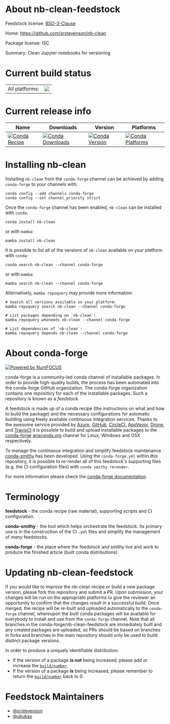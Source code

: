About nb-clean-feedstock
========================

Feedstock license: [BSD-3-Clause](https://github.com/conda-forge/nb-clean-feedstock/blob/main/LICENSE.txt)

Home: https://github.com/srstevenson/nb-clean

Package license: ISC

Summary: Clean Jupyter notebooks for versioning

Current build status
====================


<table><tr><td>All platforms:</td>
    <td>
      <a href="https://dev.azure.com/conda-forge/feedstock-builds/_build/latest?definitionId=15599&branchName=main">
        <img src="https://dev.azure.com/conda-forge/feedstock-builds/_apis/build/status/nb-clean-feedstock?branchName=main">
      </a>
    </td>
  </tr>
</table>

Current release info
====================

| Name | Downloads | Version | Platforms |
| --- | --- | --- | --- |
| [![Conda Recipe](https://img.shields.io/badge/recipe-nb--clean-green.svg)](https://anaconda.org/conda-forge/nb-clean) | [![Conda Downloads](https://img.shields.io/conda/dn/conda-forge/nb-clean.svg)](https://anaconda.org/conda-forge/nb-clean) | [![Conda Version](https://img.shields.io/conda/vn/conda-forge/nb-clean.svg)](https://anaconda.org/conda-forge/nb-clean) | [![Conda Platforms](https://img.shields.io/conda/pn/conda-forge/nb-clean.svg)](https://anaconda.org/conda-forge/nb-clean) |

Installing nb-clean
===================

Installing `nb-clean` from the `conda-forge` channel can be achieved by adding `conda-forge` to your channels with:

```
conda config --add channels conda-forge
conda config --set channel_priority strict
```

Once the `conda-forge` channel has been enabled, `nb-clean` can be installed with `conda`:

```
conda install nb-clean
```

or with `mamba`:

```
mamba install nb-clean
```

It is possible to list all of the versions of `nb-clean` available on your platform with `conda`:

```
conda search nb-clean --channel conda-forge
```

or with `mamba`:

```
mamba search nb-clean --channel conda-forge
```

Alternatively, `mamba repoquery` may provide more information:

```
# Search all versions available on your platform:
mamba repoquery search nb-clean --channel conda-forge

# List packages depending on `nb-clean`:
mamba repoquery whoneeds nb-clean --channel conda-forge

# List dependencies of `nb-clean`:
mamba repoquery depends nb-clean --channel conda-forge
```


About conda-forge
=================

[![Powered by
NumFOCUS](https://img.shields.io/badge/powered%20by-NumFOCUS-orange.svg?style=flat&colorA=E1523D&colorB=007D8A)](https://numfocus.org)

conda-forge is a community-led conda channel of installable packages.
In order to provide high-quality builds, the process has been automated into the
conda-forge GitHub organization. The conda-forge organization contains one repository
for each of the installable packages. Such a repository is known as a *feedstock*.

A feedstock is made up of a conda recipe (the instructions on what and how to build
the package) and the necessary configurations for automatic building using freely
available continuous integration services. Thanks to the awesome service provided by
[Azure](https://azure.microsoft.com/en-us/services/devops/), [GitHub](https://github.com/),
[CircleCI](https://circleci.com/), [AppVeyor](https://www.appveyor.com/),
[Drone](https://cloud.drone.io/welcome), and [TravisCI](https://travis-ci.com/)
it is possible to build and upload installable packages to the
[conda-forge](https://anaconda.org/conda-forge) [anaconda.org](https://anaconda.org/)
channel for Linux, Windows and OSX respectively.

To manage the continuous integration and simplify feedstock maintenance
[conda-smithy](https://github.com/conda-forge/conda-smithy) has been developed.
Using the ``conda-forge.yml`` within this repository, it is possible to re-render all of
this feedstock's supporting files (e.g. the CI configuration files) with ``conda smithy rerender``.

For more information please check the [conda-forge documentation](https://conda-forge.org/docs/).

Terminology
===========

**feedstock** - the conda recipe (raw material), supporting scripts and CI configuration.

**conda-smithy** - the tool which helps orchestrate the feedstock.
                   Its primary use is in the construction of the CI ``.yml`` files
                   and simplify the management of *many* feedstocks.

**conda-forge** - the place where the feedstock and smithy live and work to
                  produce the finished article (built conda distributions)


Updating nb-clean-feedstock
===========================

If you would like to improve the nb-clean recipe or build a new
package version, please fork this repository and submit a PR. Upon submission,
your changes will be run on the appropriate platforms to give the reviewer an
opportunity to confirm that the changes result in a successful build. Once
merged, the recipe will be re-built and uploaded automatically to the
`conda-forge` channel, whereupon the built conda packages will be available for
everybody to install and use from the `conda-forge` channel.
Note that all branches in the conda-forge/nb-clean-feedstock are
immediately built and any created packages are uploaded, so PRs should be based
on branches in forks and branches in the main repository should only be used to
build distinct package versions.

In order to produce a uniquely identifiable distribution:
 * If the version of a package **is not** being increased, please add or increase
   the [``build/number``](https://docs.conda.io/projects/conda-build/en/latest/resources/define-metadata.html#build-number-and-string).
 * If the version of a package **is** being increased, please remember to return
   the [``build/number``](https://docs.conda.io/projects/conda-build/en/latest/resources/define-metadata.html#build-number-and-string)
   back to 0.

Feedstock Maintainers
=====================

* [@srstevenson](https://github.com/srstevenson/)
* [@ukukas](https://github.com/ukukas/)

